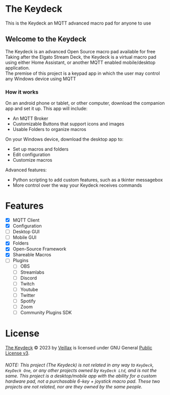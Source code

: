 # The Keydeck
This is the Keydeck an MQTT advanced macro pad for anyone to use


## Welcome to the Keydeck

The Keydeck is an advanced Open Source macro pad available for free  
Taking after the Elgato Stream Deck, the Keydeck is a virtual macro pad using either Home Assistant, or another MQTT
enabled mobile/desktop application.  
The premise of this project is a keypad app in which the user may control any Windows device using MQTT  

### How it works
On an android phone or tablet, or other computer, download the companion app and set it up. This app will include:  
 - An MQTT Broker
 - Customizable Buttons that support icons and images
 - Usable Folders to organize macros

On your Windows device, download the desktop app to:
 - Set up macros and folders
 - Edit configuration
 - Customize macros

Advanced features:
 - Python scripting to add custom features, such as a tkinter messagebox
 - More control over the way your Keydeck receives commands


# Features
 - [x] MQTT Client
 - [x] Configuration
 - [ ] Desktop GUI
 - [ ] Mobile GUI
 - [x] Folders
 - [x] Open-Source Framework
 - [x] Shareable Macros
 - [ ] Plugins
   - [ ] OBS
   - [ ] Streamlabs
   - [ ] Discord
   - [ ] Twitch
   - [ ] Youtube
   - [ ] Twitter
   - [ ] Spotify
   - [ ] Zoom
   - [ ] Community Plugins SDK

# License
[The Keydeck](https://github.com/veillax1354/MQTT-Keydeck) © 2023 by [Veillax](https://github.com/veillax1354) is licensed under GNU General [Public License v3](https://choosealicense.com/licenses/gpl-3.0/).

###### NOTE: This project (The Keydeck) is not related in any way to `KeyDeck`, `KeyDeck One`, or any other projects owned by `KeyDeck Ltd`, and is not the same. This project is a desktop/mobile app with the ability for a custom hardware pad, not a purchasable 6-key + joystick macro pad. These two projects are not related, nor are they owned by the same people. 
